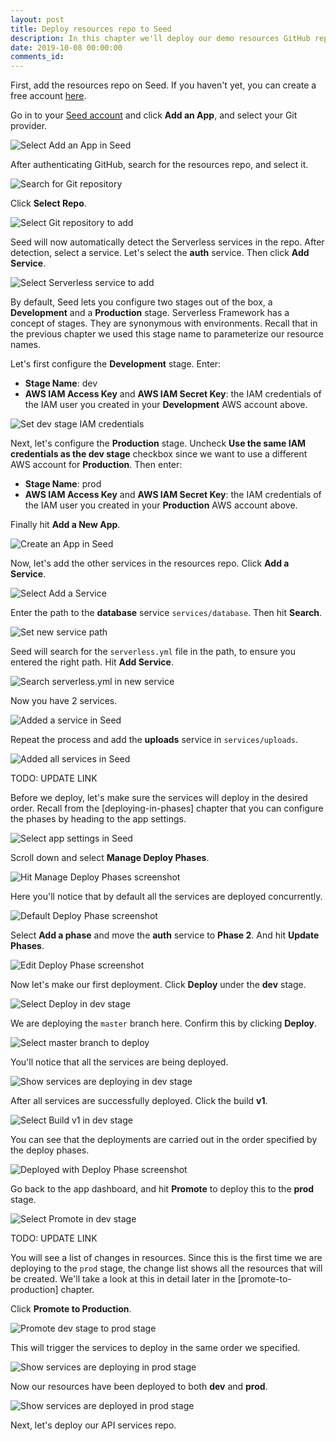 ```yaml
---
layout: post
title: Deploy resources repo to Seed
description: In this chapter we'll deploy our demo resources GitHub repo of our Serverless app to multiple AWS environments. We'll be using Seed to manage our deployments and environments.
date: 2019-10-08 00:00:00
comments_id: 
---
```


First, add the resources repo on Seed. If you haven't yet, you can create a free account [here](https://console.seed.run/signup).

Go in to your [Seed account](https://console.seed.run) and click **Add an App**, and select your Git provider.

![Select Add an App in Seed](/assets/best-practices/deploy-resources-repo-to-seed/select-add-an-app-in-seed.png)

After authenticating GitHub, search for the resources repo, and select it.

![Search for Git repository](/assets/best-practices/deploy-resources-repo-to-seed/search-for-git-repository.png)

Click **Select Repo**.

![Select Git repository to add](/assets/best-practices/deploy-resources-repo-to-seed/select-git-repository-to-add.png)

Seed will now automatically detect the Serverless services in the repo. After detection, select a service. Let's select the **auth** service. Then click **Add Service**.

![Select Serverless service to add](/assets/best-practices/deploy-resources-repo-to-seed/select-serverless-service-to-add.png)

By default, Seed lets you configure two stages out of the box, a **Development** and a **Production** stage. Serverless Framework has a concept of stages. They are synonymous with environments. Recall that in the previous chapter we used this stage name to parameterize our resource names.

Let's first configure the **Development** stage. Enter:
- **Stage Name**: dev
- **AWS IAM Access Key** and **AWS IAM Secret Key**: the IAM credentials of the IAM user you created in your **Development** AWS account above.

![Set dev stage IAM credentials](/assets/best-practices/deploy-resources-repo-to-seed/set-dev-stage-iam-credentials.png)

Next, let's configure the **Production** stage. Uncheck **Use the same IAM credentials as the dev stage** checkbox since we want to use a different AWS account for **Production**. Then enter:
- **Stage Name**: prod
- **AWS IAM Access Key** and **AWS IAM Secret Key**: the IAM credentials of the IAM user you created in your **Production** AWS account above.

Finally hit **Add a New App**.

![Create an App in Seed](/assets/best-practices/deploy-resources-repo-to-seed/create-an-app-in-seed.png)

Now, let's add the other services in the resources repo. Click **Add a Service**.

![Select Add a Service](/assets/best-practices/deploy-resources-repo-to-seed/select-add-a-service.png)

Enter the path to the **database** service `services/database`. Then hit **Search**.

![Set new service path](/assets/best-practices/deploy-resources-repo-to-seed/set-new-service-path.png)

Seed will search for the `serverless.yml` file in the path, to ensure you entered the right path. Hit **Add Service**.

![Search serverless.yml in new service](/assets/best-practices/deploy-resources-repo-to-seed/search-serverless.yml-in-new-service.png)

Now you have 2 services.

![Added a service in Seed](/assets/best-practices/deploy-resources-repo-to-seed/added-a-service-in-seed.png)

Repeat the process and add the **uploads** service in `services/uploads`.

![Added all services in Seed](/assets/best-practices/deploy-resources-repo-to-seed/added-all-services-in-seed.png)

TODO: UPDATE LINK

Before we deploy, let's make sure the services will deploy in the desired order. Recall from the [deploying-in-phases] chapter that you can configure the phases by heading to the app settings.

![Select app settings in Seed](/assets/best-practices/deploy-resources-repo-to-seed/select-app-settings-in-seed.png)

Scroll down and select **Manage Deploy Phases**.

![Hit Manage Deploy Phases screenshot](/assets/best-practices/deploy-resources-repo-to-seed/hit-manage-deploy-phases-screenshot.png)

Here you'll notice that by default all the services are deployed concurrently.

![Default Deploy Phase screenshot](/assets/best-practices/deploy-resources-repo-to-seed/default-deploy-phase-screenshot.png)

Select **Add a phase** and move the **auth** service to **Phase 2**. And hit **Update Phases**.

![Edit Deploy Phase screenshot](/assets/best-practices/deploy-resources-repo-to-seed/edit-deploy-phase-screenshot.png)

Now let's make our first deployment. Click **Deploy** under the **dev** stage.

![Select Deploy in dev stage](/assets/best-practices/deploy-resources-repo-to-seed/select-deploy-in-dev-stage.png)

We are deploying the `master` branch here. Confirm this by clicking **Deploy**.

![Select master branch to deploy](/assets/best-practices/deploy-resources-repo-to-seed/select-master-branch-to-deploy.png)

You'll notice that all the services are being deployed.

![Show services are deploying in dev stage](/assets/best-practices/deploy-resources-repo-to-seed/show-services-are-deploying-in-dev-stage.png)

After all services are successfully deployed. Click the build **v1**.

![Select Build v1 in dev stage](/assets/best-practices/deploy-resources-repo-to-seed/select-build-v1-in-dev-stage.png)

You can see that the deployments are carried out in the order specified by the deploy phases.

![Deployed with Deploy Phase screenshot](/assets/best-practices/deploy-resources-repo-to-seed/deployed-with-deploy-phase-screenshot.png)

Go back to the app dashboard, and hit **Promote** to deploy this to the **prod** stage.

![Select Promote in dev stage](/assets/best-practices/deploy-resources-repo-to-seed/select-promote-in-dev-stage.png)

TODO: UPDATE LINK

You will see a list of changes in resources. Since this is the first time we are deploying to the `prod` stage, the change list shows all the resources that will be created. We'll take a look at this in detail later in the [promote-to-production] chapter.

Click **Promote to Production**.

![Promote dev stage to prod stage](/assets/best-practices/deploy-resources-repo-to-seed/promote-dev-stage-to-prod-stage.png)

This will trigger the services to deploy in the same order we specified.

![Show services are deploying in prod stage](/assets/best-practices/deploy-resources-repo-to-seed/show-services-are-deploying-in-prod-stage.png)

Now our resources have been deployed to both **dev** and **prod**.

![Show services are deployed in prod stage](/assets/best-practices/deploy-resources-repo-to-seed/show-services-are-deployed-in-prod-stage.png)

Next, let's deploy our API services repo.
